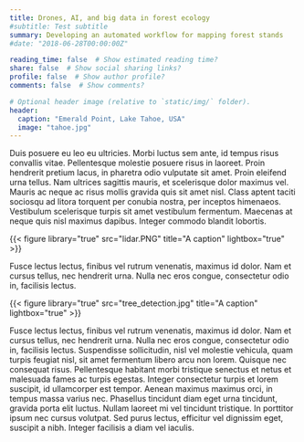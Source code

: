 ```yaml
---
title: Drones, AI, and big data in forest ecology
#subtitle: Test subtitle
summary: Developing an automated workflow for mapping forest stands
#date: "2018-06-28T00:00:00Z"

reading_time: false  # Show estimated reading time?
share: false  # Show social sharing links?
profile: false  # Show author profile?
comments: false  # Show comments?

# Optional header image (relative to `static/img/` folder).
header:
  caption: "Emerald Point, Lake Tahoe, USA"
  image: "tahoe.jpg"
---
```


Duis posuere eu leo eu ultricies. Morbi luctus sem ante, id tempus risus convallis vitae. Pellentesque molestie posuere risus in laoreet. Proin hendrerit pretium lacus, in pharetra odio vulputate sit amet. Proin eleifend urna tellus. Nam ultrices sagittis mauris, et scelerisque dolor maximus vel. Mauris ac neque ac risus mollis gravida quis sit amet nisl. Class aptent taciti sociosqu ad litora torquent per conubia nostra, per inceptos himenaeos. Vestibulum scelerisque turpis sit amet vestibulum fermentum. Maecenas at neque quis nisl maximus dapibus. Integer commodo blandit lobortis.

{{< figure library="true" src="lidar.PNG" title="A caption" lightbox="true" >}}

Fusce lectus lectus, finibus vel rutrum venenatis, maximus id dolor. Nam et cursus tellus, nec hendrerit urna. Nulla nec eros congue, consectetur odio in, facilisis lectus.

{{< figure library="true" src="tree_detection.jpg" title="A caption" lightbox="true" >}}

Fusce lectus lectus, finibus vel rutrum venenatis, maximus id dolor. Nam et cursus tellus, nec hendrerit urna. Nulla nec eros congue, consectetur odio in, facilisis lectus. Suspendisse sollicitudin, nisl vel molestie vehicula, quam turpis feugiat nisl, sit amet fermentum libero arcu non lorem. Quisque nec consequat risus. Pellentesque habitant morbi tristique senectus et netus et malesuada fames ac turpis egestas. Integer consectetur turpis et lorem suscipit, id ullamcorper est tempor. Aenean maximus maximus orci, in tempus massa varius nec. Phasellus tincidunt diam eget urna tincidunt, gravida porta elit luctus. Nullam laoreet mi vel tincidunt tristique. In porttitor ipsum nec cursus volutpat. Sed purus lectus, efficitur vel dignissim eget, suscipit a nibh. Integer facilisis a diam vel iaculis.
